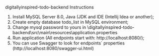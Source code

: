digitallyinspired-todo-backend
Instructions

1. Install MySQL Server 8.0, Java (JDK and IDE (Intellij Idea or another);
2. Create empty database todo_list in MySQL environment;
3. Change mysql password to yours in \digitallyinspired-todo-backend\src\main\resources\application.properties
4. Run application (All endpoints start with: http://localhost:8080/);
5. You can use Swagger to look for endpoints` properties (http://localhost:8080/swagger-ui.html)

